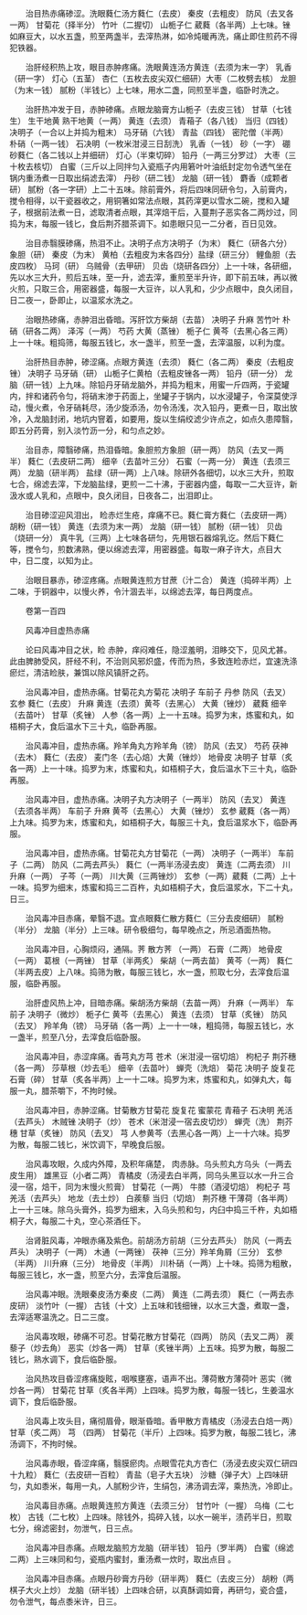 <!-- { "loadSidebar": true } -->
　　治目热赤痛碜涩。洗眼蕤仁汤方蕤仁（去皮） 秦皮（去粗皮） 防风（去叉各一两） 甘菊花（择半分） 竹叶（二握切） 山栀子仁 葳蕤（各半两）上七味。锉如麻豆大，以水五盏，煎至两盏半，去滓热淋，如冷炖暖再洗，痛止即住煎药不得犯铁器。

　　治肝经积热上攻，眼目赤肿疼痛。洗眼黄连汤方黄连（去须为末一字） 乳香（研一字） 灯心（五茎） 杏仁（五枚去皮尖双仁细研）大枣（二枚劈去核） 龙胆（为末一钱） 腻粉（半钱匕）上七味，用水二盏，同煎至半盏，临卧时洗之。

　　治肝热冲发于目，赤肿碜痛。点眼龙脑膏方山栀子（去皮三钱） 甘草（七钱生） 生干地黄 熟干地黄（一两） 黄连（去须） 青葙子（各八钱） 当归（四钱） 决明子（一合以上并捣为粗末） 马牙硝（六钱） 青盐（四钱） 密陀僧（半两） 朴硝（一两一钱） 石决明（一枚米泔浸三日刮洗） 乳香（一钱） 砂（一字） 硼砂蕤仁（各二钱以上并细研） 灯心（半束切碎） 铅丹（一两三分罗过） 大枣（三十枚去核切） 白蜜（三斤以上同拌匀入瓷瓶子内用箬叶叶油纸封定勿令透气坐在锅内重汤煮一日取出绢滤去滓） 丹砂（研二钱） 龙脑（研一钱） 麝香（成颗者研） 腻粉（各一字研）上二十五味。除前膏外，将后四味同研令匀，入前膏内，搅令相得，以干瓷器收之，用铜箸如常法点眼，其药滓更以雪水二碗，搅和入罐子，根据前法煮一日，滤取清者点眼，其滓焙干后，入蔓荆子恶实各二两炒过，同捣为末，每服一钱匕，食后荆芥腊茶调下。如患眼只见一二分者，百日见效。

　　治目赤翳膜碜痛，热泪不止。决明子点方决明子（为末） 蕤仁（研各六分） 象胆（研） 秦皮（为末） 黄柏（去粗皮为末各四分）盐绿（研三分） 鲤鱼胆（去皮四枚） 马珂（研） 乌贼骨（去甲研） 贝齿（烧研各四分）上一十味，各研细，先以水三大升，煎后五味，至一升，滤去滓，重煎至半升许，即下前五味，再以微火煎，只取三合，用密器盛，每服一大豆许，以人乳和，少少点眼中，良久闭目，日二夜一，卧即止，以温浆水洗之。

　　治眼热碜痛，赤肿泪出昏暗。泻肝饮方柴胡（去苗） 决明子 升麻 苦竹叶 朴硝（研各二两） 泽泻（一两） 芍药 大黄（蒸锉） 栀子仁 黄芩（去黑心各三两）上一十味。粗捣筛，每服五钱匕，水一盏半，煎至一盏，去滓温服，以利为度。

　　治肝热目赤肿，碜涩痛。点眼方黄连（去须） 蕤仁（各二两） 秦皮（去粗皮锉） 决明子 马牙硝（研） 山栀子仁黄柏（去粗皮锉各一两） 铅丹（研一分） 龙脑（研一钱）上九味。除铅丹牙硝龙脑外，并捣为粗末，用蜜一斤四两，于瓷罐内，拌和诸药令匀，将硝末渗于药面上，坐罐子于锅内，以水浸罐子，令深莫使浮动，慢火煮，令牙硝耗尽，汤少旋添汤，勿令汤浅，次入铅丹，更煮一日，取出放冷，入龙脑封闭，地坑内窨着，如要用，旋以生绢绞滤少许点之，如点久患障翳，即五分药膏，别入淡竹沥一分，和匀点之妙。

　　治目赤，障翳碜痛，热泪昏暗。象胆煎方象胆（研一两） 防风（去叉一两半） 蕤仁（去皮研二两） 细辛（去苗叶三分） 石蜜（一两一分） 黄连（去须三两） 龙脑（研半两） 盐绿（研一两）上八味。除研外各细切，以水三大升，煎取七合，绵滤去滓，下龙脑盐绿，更煎一二十沸，于密器内盛，每取一二大豆许，新汲水或人乳和，点眼中，良久闭目，日夜各二，出泪即止。

　　治目碜涩迎风泪出， 睑赤烂生疮，痒痛不已。蕤仁膏方蕤仁（去皮研一两） 胡粉（研一钱） 黄连（去须为末一两） 龙脑（研一钱） 腻粉（研一钱） 贝齿（烧研一分） 真牛乳（三两）上七味各研匀，先用银石器熔乳讫。然后下蕤仁等，搅令匀，煎数沸熟，便以绵滤去滓，用密器盛。每取一麻子许大，点目大 中，日二度，以知为止。

　　治眼目暴赤，碜涩疼痛。点眼黄连煎方甘蔗（汁二合） 黄连（捣碎半两）上二味，于铜器中，以慢火养，令汁涸去半，以绵滤去滓，每日两度点。

　　卷第一百四

　　风毒冲目虚热赤痛

　　论曰风毒冲目之状，睑 赤肿，痒闷难任，隐涩羞明，泪眵交下，见风尤甚。此由脾肺受风，肝经不利，不治则风邪炽盛，传而为热，多致连睑赤烂，宜速洗涤瘀烂，清洁睑肤，兼饵以除风镇肝之药。

　　治风毒冲目，虚热赤痛。甘菊花丸方菊花 决明子 车前子 丹参 防风（去叉） 玄参 蕤仁（去皮） 升麻 黄连（去须）黄芩（去黑心） 大黄（锉炒） 葳蕤 细辛（去苗叶） 甘草（炙锉） 人参（各一两）上一十五味。捣罗为末，炼蜜和丸，如梧桐子大，食后温水下三十丸，临卧再服。

　　治风毒冲目，虚热赤痛。羚羊角丸方羚羊角（镑） 防风（去叉） 芍药 茯神（去木） 蕤仁（去皮） 麦门冬（去心焙）大黄（锉炒） 地骨皮 决明子 甘草（炙各一两）上一十味。捣罗为末，炼蜜和丸，如梧桐子大，食后温水下三十丸，临卧再服。

　　治风毒冲目，虚热赤痛。决明子丸方决明子（一两半） 防风（去叉） 黄连（去须各半两） 车前子 升麻 黄芩（去黑心） 大黄（锉炒） 玄参 葳蕤（各一两）上九味。捣罗为末，炼蜜和丸，如梧桐子大，每服三十丸，食后温浆水下，临卧再服。

　　治风毒冲目，虚热赤痛。甘菊花丸方甘菊花（一两） 决明子（一两半） 车前子（二两） 防风（二两去芦头） 蕤仁（一两半汤浸去皮） 黄连（二两去须） 川升麻（一两） 子芩（一两） 川大黄（三两锉炒） 玄参（一两）葳蕤（二两）上十一味。捣罗为细末，炼蜜和捣三二百杵，丸如梧桐子大，食后温浆水，下二十丸，日三。

　　治风毒冲目赤痛，晕翳不退。宜点眼蕤仁散方蕤仁（三分去皮细研） 腻粉（半分） 龙脑（半分）上三味。研令极细匀，每早晚点之，所忌酒面热物。

　　治风毒冲目，心胸烦闷，通隔。荠 散方荠 （一两） 石膏（二两） 地骨皮（一两） 葛根（一两锉） 甘草（半两炙） 柴胡（一两去苗） 黄芩（一两） 蕤仁（半两去皮）上八味。捣筛为散，每服三钱匕，水一盏，煎取七分，去滓食后温服，临卧再服。

　　治肝虚风热上冲，目暗赤痛。柴胡汤方柴胡（去苗一两） 升麻（一两半） 车前子 决明子（微炒） 栀子仁 黄芩（去黑心） 黄连（去须） 甘草（炙锉） 防风（去叉） 羚羊角（镑） 马牙硝（各一两）上一十一味，粗捣筛，每服五钱匕，水一盏半，煎至八分，去滓食后临卧服。

　　治风毒冲目，赤涩痒痛。香芎丸方芎 苍术（米泔浸一宿切焙） 枸杞子 荆芥穗（各一两） 莎草根（炒去毛） 细辛（去苗叶） 蝉壳（洗焙） 菊花 决明子 旋复花 石膏（碎） 甘草（炙各半两）上一十二味。捣罗为末，炼蜜和丸，如弹丸大，每服一丸，腊茶嚼下，不拘时候。

　　治风毒冲目，赤肿涩痛。甘菊散方甘菊花 旋复花 蜜蒙花 青葙子 石决明 羌活（去芦头） 木贼锉 决明子（炒） 苍术（米泔浸一宿去皮切炒） 蝉壳（洗） 荆芥穗 甘草（炙锉） 防风（去叉） 芎 人参黄芩（去黑心各一两）上一十六味。捣罗为散，每服二钱匕，米饮调下，早晚食后服。

　　治风毒攻眼，久成内外障，及积年痛楚， 肉赤脉。乌头煎丸方乌头（一两去皮生用） 雄黑豆（小者二两） 青橘皮（汤浸去白半两，同乌头黑豆以水一升三合浸一宿，焙干，同为末慢火煎膏） 甘菊花（一两） 牛膝（酒浸切焙） 枸杞子 芎羌活（去芦头） 地龙（去土炒） 白蒺藜 当归（切焙） 荆芥穗 干薄荷（各半两）上一十三味。除乌头膏外，捣罗为细末，入乌头煎和匀，内臼中捣三千杵，丸如梧桐子大，每服二十丸，空心茶酒任下。

　　治肾脏风毒，冲眼赤痛及紫色。前胡汤方前胡（三分去芦头） 防风（一两去芦头） 决明子（一两） 木通（一两锉） 茯神（三分）羚羊角屑（三分） 玄参（半两） 川升麻（三分） 地骨皮（半两） 川朴硝（一两）上十味。捣筛为粗散，每服三钱匕，水一盏，煎至六分，去滓食后温服。

　　治风毒冲眼。洗眼秦皮汤方秦皮（二两） 黄连（二两去须） 蕤仁（一两去赤皮研） 淡竹叶（一握） 古钱（十文）上五味和钱细锉，以水三大盏，煮取一盏，去滓适寒温洗之。日二三度。

　　治风毒攻眼，碜痛不可忍。甘菊花散方甘菊花（四两） 防风（去叉二两） 蒺藜子（炒去角） 恶实（炒各一两） 甘草（炙锉半两）上五味。捣罗为散，每服二钱匕，熟水调下，食后临卧服。

　　治风热攻目昏涩疼痛旋眩，咽喉壅塞，语声不出。薄荷散方薄荷叶 恶实（微炒各一两） 甘菊花 甘草（炙各半两）上四味。捣罗为散，每服一钱匕，生姜温水调下，食后临卧服。

　　治风毒上攻头目，痛彻眉骨，眼渐昏暗。香甲散方青橘皮（汤浸去白焙一两） 甘草（炙二两） 芎 （四两） 甘菊花（半斤）上四味。捣罗为散，每服二钱匕，沸汤调下，不拘时候。

　　治风毒赤眼，昏涩痒痛，翳膜瘀肉。点眼雪花丸方杏仁（汤浸去皮尖双仁研四十九粒） 蕤仁（去皮研一百粒） 青盐（皂子大五块） 沙糖（弹子大）上四味研匀，丸如黍米，每用一丸，人腻粉少许，生绢包，沸汤调去滓，乘热洗，冷即止。

　　治风毒目赤痛。点眼黄连煎方黄连（去须三分） 甘竹叶（一握） 乌梅（二七枚） 古钱（二七枚）上四味。除钱外，捣碎入钱，以水一碗半，渍药半日，煎取七分，绵滤密封，勿泄气，日三点。

　　治风毒冲目赤痛。点眼龙脑煎方龙脑（研半钱） 铅丹（罗半两） 白蜜（绵滤二两）上三味同和匀，瓷瓶内蜜封，重汤煮一炊时，取出点目 。

　　治风毒冲目赤痛。点眼丹砂膏方丹砂（研半两） 蕤仁（去皮三分） 胡粉（两棋子大火上炒） 龙脑（研半钱）上四味合研，以真酥调如膏，再研匀，瓷合盛，勿令泄气，每点黍米许，日三。


